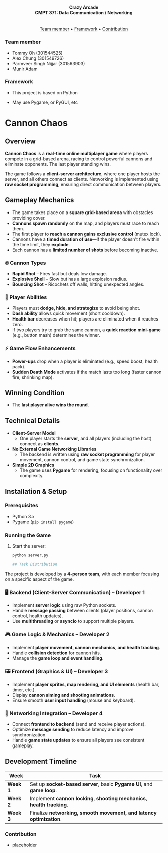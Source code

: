 <h4 align="center">
    Crazy Arcade <br>
    CMPT 371: Data Communication / Networking
    <div align="center">
    <br>
        <!-- <a href=".">
            <img src="https://github.com/sfuosdev/Website/actions/workflows/node.yml/badge.svg"/>
        </a> -->
    </div>
</h4>

<p align="center">
    <a href="#team-member">Team member</a> •
    <a href="#framework">Framework</a> •
    <a href="#contribution">Contribution</a>
</p>

### Team member

- Tommy Oh (301544525)
- Alex Chung (301549726)
- Parmveer Singh Nijjar (301563903)
- Munir Adam

### Framework

- This project is based on Python

- May use Pygame, or PyGUI, etc

# Cannon Chaos

## Overview  
**Cannon Chaos** is a **real-time online multiplayer game** where players compete in a grid-based arena, racing to control powerful cannons and eliminate opponents. The last player standing wins.  

The game follows a **client-server architecture**, where one player hosts the server, and all others connect as clients. Networking is implemented using **raw socket programming**, ensuring direct communication between players.  

## Gameplay Mechanics  

- The game takes place on a **square grid-based arena** with obstacles providing cover.  
- **Cannons spawn randomly** on the map, and players must race to reach them.  
- The first player to **reach a cannon gains exclusive control** (mutex lock).  
- Cannons have a **timed duration of use**—if the player doesn't fire within the time limit, they **explode**.  
- Each cannon has a **limited number of shots** before becoming inactive.  

### 🔥 Cannon Types  
- **Rapid Shot** – Fires fast but deals low damage.  
- **Explosive Shell** – Slow but has a large explosion radius.  
- **Bouncing Shot** – Ricochets off walls, hitting unexpected angles.  

### 🎯 Player Abilities  
- Players must **dodge, hide, and strategize** to avoid being shot.  
- **Dash ability** allows quick movement (short cooldown).  
- **Health bar** decreases when hit; players are eliminated when it reaches zero.  
- If two players try to grab the same cannon, a **quick reaction mini-game** (e.g., button mash) determines the winner.  

### ⚡ Game Flow Enhancements  
- **Power-ups** drop when a player is eliminated (e.g., speed boost, health pack).  
- **Sudden Death Mode** activates if the match lasts too long (faster cannon fire, shrinking map).  

## Winning Condition  
- The **last player alive wins the round**.  

## Technical Details  

- **Client-Server Model**  
  - One player starts the **server**, and all players (including the host) connect as **clients**.  
- **No External Game Networking Libraries**  
  - The backend is written using **raw socket programming** for player movement, cannon control, and game state synchronization.  
- **Simple 2D Graphics**  
  - The game uses **Pygame** for rendering, focusing on functionality over complexity.  

## Installation & Setup  
### Prerequisites  
- Python 3.x  
- Pygame (`pip install pygame`)  

### Running the Game  
1. Start the server:  
   ```sh
   python server.py

   ## Task Distribution  

The project is developed by a **4-person team**, with each member focusing on a specific aspect of the game.  

### 🖥️ Backend (Client-Server Communication) – **Developer 1**  
- Implement **server logic** using raw Python sockets.  
- Handle **message passing** between clients (player positions, cannon control, health updates).  
- Use **multithreading** or **asyncio** to support multiple players.  

### 🎮 Game Logic & Mechanics – **Developer 2**  
- Implement **player movement, cannon mechanics, and health tracking**.  
- Handle **collision detection** for cannon hits.  
- Manage the **game loop and event handling**.  

### 🖼️ Frontend (Graphics & UI) – **Developer 3**  
- Implement **player sprites, map rendering, and UI elements** (health bar, timer, etc.).  
- Display **cannon aiming and shooting animations**.  
- Ensure smooth **user input handling** (mouse and keyboard).  

### 📡 Networking Integration – **Developer 4**  
- Connect **frontend to backend** (send and receive player actions).  
- Optimize **message sending** to reduce latency and improve synchronization.  
- Handle **game state updates** to ensure all players see consistent gameplay.  

## Development Timeline  

| Week  | Task |
|-------|------|
| **Week 1** | Set up **socket-based server**, basic **Pygame UI**, and **game loop**. |
| **Week 2** | Implement **cannon locking, shooting mechanics, health tracking**. |
| **Week 3** | Finalize **networking, smooth movement, and latency optimization**. |



### Contribution

- placeholder
